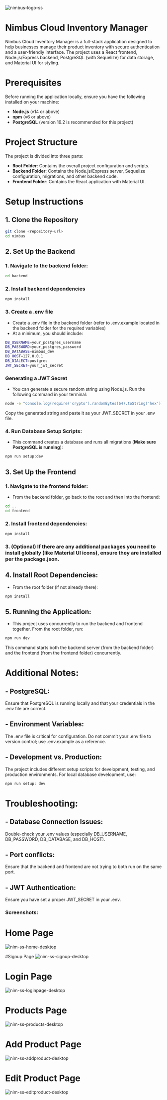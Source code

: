 ![nimbus-logo-ss](https://github.com/user-attachments/assets/9847318f-0ac9-4556-b037-f288a0bd3b7e)

# Nimbus Cloud Inventory Manager

Nimbus Cloud Inventory Manager is a full-stack application designed to help businesses manage their product inventory with secure authentication and a user-friendly interface. The project uses a React frontend, Node.js/Express backend, PostgreSQL (with Sequelize) for data storage, and Material UI for styling.

# Prerequisites

Before running the application locally, ensure you have the following installed on your machine:

- **Node.js** (v14 or above)
- **npm** (v6 or above)
- **PostgreSQL** (version 16.2 is recommended for this project)

# Project Structure

The project is divided into three parts:

- **Root Folder**: Contains the overall project configuration and scripts.
- **Backend Folder**: Contains the Node.js/Express server, Sequelize configuration, migrations, and other backend code.
- **Frontend Folder**: Contains the React application with Material UI.

# Setup Instructions

## 1. Clone the Repository

```bash
git clone <repository-url>
cd nimbus
```
## 2. Set Up the Backend

### 1. Navigate to the backend folder:
```bash
cd backend
```
### 2. Install backend dependencies
```bash
npm install
```
### 3. Create a .env file
  - Create a .env file in the backend folder (refer to .env.example located in the backend folder for the required variables)
  - At a minimum, you should include:
```bash
DB_USERNAME=your_postgres_username
DB_PASSWORD=your_postgres_password
DB_DATABASE=nimbus_dev
DB_HOST=127.0.0.1
DB_DIALECT=postgres
JWT_SECRET=your_jwt_secret
```
### Generating a JWT Secret
  - You can generate a secure random string using Node.js. Run the following command in your terminal:
```bash
node -e "console.log(require('crypto').randomBytes(64).toString('hex'))"
```
Copy the generated string and paste it as your JWT_SECRET in your .env file.
### 4. Run Database Setup Scripts:
  - This command creates a database and runs all migrations (**Make sure PostgreSQL is running**):
```bash
npm run setup:dev
```

## 3. Set Up the Frontend

### 1. Navigate to the frontend folder:
  - From the backend folder, go back to the root and then into the frontend:
```bash
cd ..
cd frontend
```
### 2. Install frontend dependencies:
```bash
npm install
```
### 3. (Optional) If there are any additional packages you need to install globally (like Material UI icons), ensure they are installed per the package.json.

## 4. Install Root Dependencies:
  - From the root folder (if not already there):
  ```bash
npm install
```

## 5. Running the Application:
  - This project uses concurrently to run the backend and frontend together. From the root folder, run:
```bash
npm run dev
```
This command starts both the backend server (from the backend folder) and the frontend (from the frontend folder) concurrently.

# Additional Notes:
## - PostgreSQL:
  Ensure that PostgreSQL is running locally and that your credentials in the .env file are correct.
## - Environment Variables:
  The .env file is critical for configuration. Do not commit your .env file to version control; use .env.example as a reference.
## - Development vs. Production:
  The project includes different setup scripts for development, testing, and production environments. For local database development, use:
  ```bash
  npm run setup: dev
```

# Troubleshooting:
## - Database Connection Issues:
  Double-check your .env values (especially DB_USERNAME, DB_PASSWORD, DB_DATABASE, and DB_HOST).
## - Port conflicts:
  Ensure that the backend and frontend are not trying to both run on the same port. 
## - JWT Authentication:
  Ensure you have set a proper JWT_SECRET in your .env.

### Screenshots:
# Home Page
![nim-ss-home-desktop](https://github.com/user-attachments/assets/106d989a-e1e3-43a4-a166-388c3fb15652)

#Signup Page
![nim-ss-signup-desktop](https://github.com/user-attachments/assets/3c1d7187-878c-4db8-bde0-0d5abe1914b9)

# Login Page
![nim-ss-loginpage-desktop](https://github.com/user-attachments/assets/5f9e892f-f128-4256-92d6-d5cba5dd1d1e)

# Products Page
![nim-ss-products-desktop](https://github.com/user-attachments/assets/ea087974-0cd6-4c7a-97a5-7c0bb4f608ed)

# Add Product Page
![nim-ss-addproduct-desktop](https://github.com/user-attachments/assets/6f26abd6-1240-4e6a-83be-0714cd886090)

# Edit Product Page
![nim-ss-editproduct-desktop](https://github.com/user-attachments/assets/c365753c-c6db-4d6a-a519-d9cbcfd9b18d)

